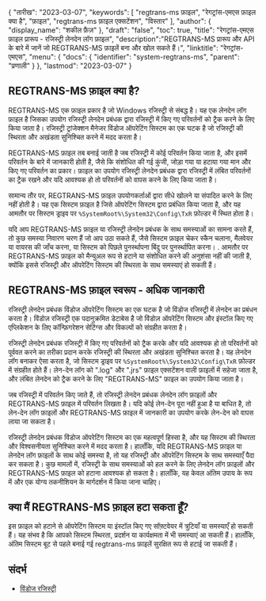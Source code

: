 {
"तारीख": "2023-03-07",
  "keywords": [
"regtrans-ms फ़ाइल",
"रेगट्रांस-एमएस फ़ाइल क्या है",
"फ़ाइल",
"regtrans-ms फ़ाइल एक्सटेंशन",
"विस्तार"
],
  "author": {
"display_name": "शकील फ़ैज़"
},
"draft": "false",
"toc": true,
"title": "रेगट्रांस-एमएस फ़ाइल प्रारूप - रजिस्ट्री लेनदेन लॉग फ़ाइल",
  "description":"REGTRANS-MS प्रारूप और API के बारे में जानें जो REGTRANS-MS फ़ाइलें बना और खोल सकते हैं।",
"linktitle": "रेगट्रांस-एमएस",
  "menu": {
    "docs": {
      "identifier": "system-regtrans-ms",
"parent": "प्रणाली"
}
},
"lastmod": "2023-03-07"
}

## REGTRANS-MS फ़ाइल क्या है?

REGTRANS-MS एक फ़ाइल प्रकार है जो Windows रजिस्ट्री से संबद्ध है। यह एक लेनदेन लॉग फ़ाइल है जिसका उपयोग रजिस्ट्री लेनदेन प्रबंधक द्वारा रजिस्ट्री में किए गए परिवर्तनों को ट्रैक करने के लिए किया जाता है। रजिस्ट्री ट्रांजेक्शन मैनेजर विंडोज ऑपरेटिंग सिस्टम का एक घटक है जो रजिस्ट्री की स्थिरता और अखंडता सुनिश्चित करने में मदद करता है।

REGTRANS-MS फ़ाइल तब बनाई जाती है जब रजिस्ट्री में कोई परिवर्तन किया जाता है, और इसमें परिवर्तन के बारे में जानकारी होती है, जैसे कि संशोधित की गई कुंजी, जोड़ा गया या हटाया गया मान और किए गए परिवर्तन का प्रकार। फ़ाइल का उपयोग रजिस्ट्री लेनदेन प्रबंधक द्वारा रजिस्ट्री में लंबित परिवर्तनों का ट्रैक रखने और यदि आवश्यक हो तो परिवर्तनों को वापस करने के लिए किया जाता है।

सामान्य तौर पर, REGTRANS-MS फ़ाइल उपयोगकर्ताओं द्वारा सीधे खोलने या संपादित करने के लिए नहीं होती है। यह एक सिस्टम फ़ाइल है जिसे ऑपरेटिंग सिस्टम द्वारा प्रबंधित किया जाता है, और यह आमतौर पर सिस्टम ड्राइव पर `%SystemRoot%\System32\Config\TxR` फ़ोल्डर में स्थित होता है।

यदि आप REGTRANS-MS फ़ाइल या रजिस्ट्री लेनदेन प्रबंधक के साथ समस्याओं का सामना करते हैं, तो कुछ समस्या निवारण चरण हैं जो आप उठा सकते हैं, जैसे सिस्टम फ़ाइल चेकर स्कैन चलाना, मैलवेयर या वायरस की जाँच करना, या सिस्टम को पिछले पुनर्स्थापना बिंदु पर पुनर्स्थापित करना। . आमतौर पर REGTRANS-MS फ़ाइल को मैन्युअल रूप से हटाने या संशोधित करने की अनुशंसा नहीं की जाती है, क्योंकि इससे रजिस्ट्री और ऑपरेटिंग सिस्टम की स्थिरता के साथ समस्याएं हो सकती हैं।

## REGTRANS-MS फ़ाइल स्वरूप - अधिक जानकारी

रजिस्ट्री लेनदेन प्रबंधक विंडोज ऑपरेटिंग सिस्टम का एक घटक है जो विंडोज रजिस्ट्री में लेनदेन का प्रबंधन करता है। विंडोज़ रजिस्ट्री एक पदानुक्रमित डेटाबेस है जो विंडोज़ ऑपरेटिंग सिस्टम और इंस्टॉल किए गए एप्लिकेशन के लिए कॉन्फ़िगरेशन सेटिंग्स और विकल्पों को संग्रहीत करता है।

रजिस्ट्री लेनदेन प्रबंधक रजिस्ट्री में किए गए परिवर्तनों को ट्रैक करके और यदि आवश्यक हो तो परिवर्तनों को पूर्ववत करने का तरीका प्रदान करके रजिस्ट्री की स्थिरता और अखंडता सुनिश्चित करता है। यह लेनदेन लॉग बनाकर ऐसा करता है, जो सिस्टम ड्राइव पर `%SystemRoot%\System32\Config\TxR` फ़ोल्डर में संग्रहीत होते हैं। लेन-देन लॉग को ".log" और ".jrs" फ़ाइल एक्सटेंशन वाली फ़ाइलों में सहेजा जाता है, और लंबित लेनदेन को ट्रैक करने के लिए "REGTRANS-MS" फ़ाइल का उपयोग किया जाता है।

जब रजिस्ट्री में परिवर्तन किए जाते हैं, तो रजिस्ट्री लेनदेन प्रबंधक लेनदेन लॉग फ़ाइलों और REGTRANS-MS फ़ाइल में परिवर्तन लिखता है। यदि कोई लेन-देन पूरा नहीं हुआ है या बाधित है, तो लेन-देन लॉग फ़ाइलों और REGTRANS-MS फ़ाइल में जानकारी का उपयोग करके लेन-देन को वापस लाया जा सकता है।

रजिस्ट्री लेनदेन प्रबंधक विंडोज ऑपरेटिंग सिस्टम का एक महत्वपूर्ण हिस्सा है, और यह सिस्टम की स्थिरता और विश्वसनीयता सुनिश्चित करने में मदद करता है। हालाँकि, यदि REGTRANS-MS फ़ाइल या लेनदेन लॉग फ़ाइलों के साथ कोई समस्या है, तो यह रजिस्ट्री और ऑपरेटिंग सिस्टम के साथ समस्याएँ पैदा कर सकता है। कुछ मामलों में, रजिस्ट्री के साथ समस्याओं को हल करने के लिए लेनदेन लॉग फ़ाइलों और REGTRANS-MS फ़ाइल को हटाना आवश्यक हो सकता है। हालाँकि, यह केवल अंतिम उपाय के रूप में और एक योग्य तकनीशियन के मार्गदर्शन में किया जाना चाहिए।

## क्या मैं REGTRANS-MS फ़ाइल हटा सकता हूँ?

इस फ़ाइल को हटाने से ऑपरेटिंग सिस्टम या इंस्टॉल किए गए सॉफ़्टवेयर में त्रुटियाँ या समस्याएँ हो सकती हैं। यह संभव है कि आपको सिस्टम स्थिरता, प्रदर्शन या कार्यक्षमता में भी समस्याएं आ सकती हैं। हालाँकि, अंतिम सिस्टम बूट से पहले बनाई गई regtrans-ms फ़ाइलें सुरक्षित रूप से हटाई जा सकती हैं।

## संदर्भ
* [विंडोज रजिस्ट्री](https://en.wikipedia.org/wiki/Windows_Registry)

